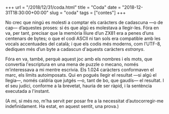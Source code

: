 +++
url = "/2018/12/31/coda.html"
title = "Coda"
date = "2018-12-31T18:30:00+00:00"
slug = "coda"
tags = ["contes"]
+++

No crec que ningú es molesti a comptar els caràcters de cadascuna —o de cap— d’aquestes proses: si és que algú es molestava a llegir-les. Fóra en va, per tant, precisar que la memòria lliure d’un ZX81 era a penes d’uns centenars de bytes; o que el codi ASCII ni tan sols era compatible amb les vocals accentuades del català; i que els codis més moderns, com l’UTF-8, dediquen més d’un byte a cadascun d'aquests caràcters *estranys*.

Fóra en va, també, perquè aquest joc amb els nombres i els mots, que convertia l'escriptura en una mena de puzzle o mecano, només m’interessava a mi mentre escrivia. Els 1.024 caràcters conformaven el marc, els límits autoimposats. Qui en pogués llegir el resultat —si algú el llegia—, només caldria que jutgés —o, tant de bo, que gaudís— el resultat. I el seu judici, conforme a la brevetat, hauria de ser ràpid, i la sentència executada a l'instant.

(A mi, si més no, m'ha servit per posar fre a la necessitat d’autocorregir-me indefinidament. Ha estat, en aquest sentit, una prova.)
